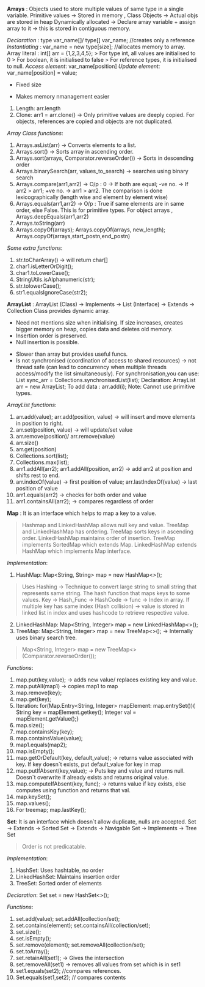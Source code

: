 **Arrays** : Objects used to store multiple values of same type in a single variable. 
Primitive values -> Stored in memory , Class Objects -> Actual objs are stored in heap
Dynamically allocated -> Declare array variable + assign array to it -> this is stored in contiguous memory.

_Declaration_ : type var_name[]/ type[] var_name; //creates only a reference
_Instantiating_ : var_name = new type[size]; //allocates memory to array.
                Array literal : int[] arr = {1,2,3,4,5};
                > For type int, all values are initialised to 0
                > For boolean, it is initialised to false
                > For reference types, it is initialised to null.
_Access element_: var_name[position]
_Update element:_ var_name[position] = value;
- Fixed size
+ Makes memory nmanagement easier

1. Length: arr.length
2. Clone: arr1 = arr.clone() -> Only primitive values are deeply copied. For objects, references are copied and objects are not duplicated.

_Array Class functions_:
1. Arrays.asList(arr) -> Converts elements to a list.
2. Arrays.sort() -> Sorts array in ascending order.
3. Arrays.sort(arrays, Comparator.reverseOrder()) -> Sorts in descending order
4. Arrays.binarySearch(arr, values_to_search) -> searches using binary search
5. Arrays.compare(arr1,arr2) -> O/p : 0 -> If both are equal; -ve no. -> If arr2 > arr1; +ve no. -> arr1 > arr2. The comparison is done lexicographically (length wise and element by element wise)
6. Arrays.equals(arr1,arr2) -> O/p : True if same elements are in same order, else False. This is for primitive types. For object arrays , Arrays.deepEquals(arr1,arr2)
7. Arrays.toString(arr)
8. Arrays.copyOf(arrays); Arrays.copyOf(arrays, new_length); Arrays.copyOf(arrays,start_postn,end_postn)

_Some extra functions_:
1. str.toCharArray() -> will return char[]
2. char1.isLetterOrDigit(); 
3. char1.toLowerCase(); 
4. StringUtils.isAlphanumeric(str);
5. str.tolowerCase();
6. str1.equalsIgnoreCase(str2);


**ArrayList** : ArrayList (Class) -> Implements -> List (Interface) -> Extends -> Collection
Class provides dynamic array. 
+ Need not mentions size when initialising. If size increases, creates bigger memory on heap, copies data and deletes old memory.
+ Insertion order is preserved.
+ Null insertion is possible.
- Slower than array but provides useful funcs.
- Is not synchronised (coordination of access to shared resources) -> not thread safe (can lead to concurrency when multiple threads access/modify the list simultaneously).
For synchronisation,you can use: List<String> sync_arr = Collections.synchronisedList(list);
Declaration: ArrayList<Integer> arr = new ArrayList<Integer>;
To add data : arr.add(i);
Note: Cannot use primitive types.

_ArrayList functions_:
1. arr.add(value); arr.add(position, value) -> will insert and move elements in position to right.
2. arr.set(position, value) -> will update/set value
3. arr.remove(position)/ arr.remove(value)
4. arr.size()
5. arr.get(position)
6. Collections.sort(list);
7. Collections.max(list);
8. arr1.addAll(arr2); arr1.addAll(position, arr2) -> add arr2 at position and shifts rest to end.
9. arr.indexOf(value) -> first position of value; arr.lastIndexOf(value) -> last position of value
10. arr1.equals(arr2) -> checks for both order and value
11. arr1.containsAll(arr2); -> compares regardless of order

**Map** : 
It is an interface which helps to map a key to a value.
> Hashmap and LinkedHashMap allows null key and value.
> TreeMap and LinkedHashMap has ordering. TreeMap sorts keys in ascending order. LinkedHashMap maintains order of insertion.
> TreeMap implements SortedMap which extends Map. LinkedHashMap extends HashMap which implements Map interface.

_Implementation_:
1. HashMap: Map<String, String> map = new HashMap<>();
> Uses Hashing -> Technique to convert large string to small string that represents same string.
  The hash function that maps keys to some values. Key -> Hash_Func -> HashCode -> func -> Index in array.
  If multiple key has same index (Hash collision) -> value is stored in linked list in index and uses hashcode to retrieve respective value.
2. LinkedHashMap: Map<String, Integer> map = new LinkedHashMap<>();
3. TreeMap: Map<String, Integer> map = new TreeMap<>(); -> Internally uses binary search tree.
> Map<String, Integer> map = new TreeMap<>(Comparator.reverseOrder());


_Functions_:
1. map.put(key,value); -> adds new value/ replaces existing key and value.
2. map.putAll(map1) -> copies map1 to map
3. map.remove(key);
4. map.get(key);
5. Iteration: for(Map.Entry<String, Integer> mapElement: map.entrySet()){ String key = mapElement.getkey(); Integer val = mapElement.getValue();}
6. map.size();
7. map.containsKey(key);
8. map.containsValue(value);
9. map1.equals(map2);
10. map.isEmpty();
11. map.getOrDefault(key, default_value); -> returns value associated with key. If key doesn`t exists, put default_value for key in map
12. map.putIfAbsent(key,value); -> Puts key and value and returns null. Doesn`t overwrite if already exists and returns original value.
13. map.computeIfAbsent(key, func); -> returns value if key exists, else computes using function and returns that val.
14. map.keySet();
15. map.values();
16. For treemap; map.lastKey();


**Set**: It is an interface which doesn`t allow duplicate, nulls are accepted.
Set -> Extends -> Sorted Set -> Extends -> Navigable Set -> Implements -> Tree Set
> Order is not predicatable.

_Implementation_:
1. HashSet: Uses hashtable, no order
2. LinkedHashSet: Maintains insertion order
3. TreeSet: Sorted order of elements

_Declaration_: Set<String> set = new HashSet<>();

_Functions_:
1. set.add(value); set.addAll(collection/set);
2. set.contains(element); set.containsAll(collection/set);
3. set.size();
4. set.isEmpty();
5. set.remove(element); set.removeAll(collection/set);
6. set.toArray();
7. set.retainAll(set1); -> Gives the intersection
8. set.removeAll(set1) -> removes all values from set which is in set1
9. set1.equals(set2); //compares references.
10. Set.equals(set1,set2); // compares contents
















